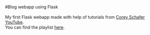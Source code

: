 #Blog webapp using Flask
<br><br>
My first Flask webapp made with help of tutorials from [Corey Schafer YouTube](https://github.com/metalmachine13/Web-Development.git).
<br> You can find the playlist [here](https://www.youtube.com/watch?v=MwZwr5Tvyxo&list=PL-osiE80TeTs4UjLw5MM6OjgkjFeUxCYH).

